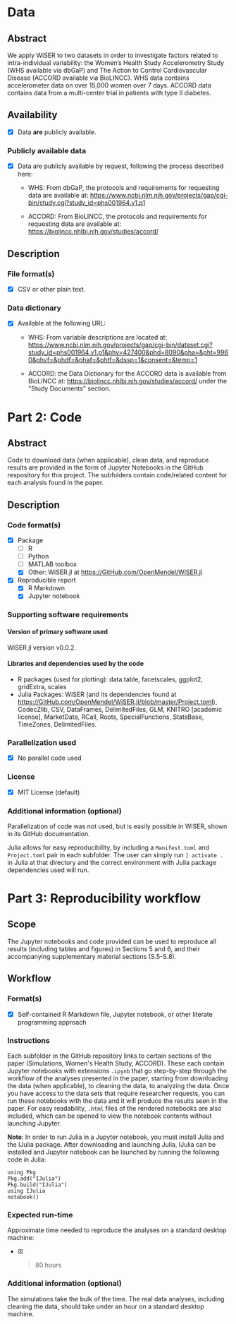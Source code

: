 # Data

## Abstract

We apply WiSER to two datasets in order to investigate factors related to intra-individual variability: the Women’s Health Study Accelerometry Study (WHS available via dbGaP) and The Action to Control Cardiovascular Disease (ACCORD available via BioLINCC). WHS data contains accelerometer data on over 15,000 women over 7 days. ACCORD data contains data from a multi-center trial in patients with type II diabetes. 

## Availability


- [x] Data **are** publicly available.

### Publicly available data


- [x] Data are publicly available by request, following the process described here:

    * WHS: From dbGaP, the protocols and requirements for requesting data are available at: https://www.ncbi.nlm.nih.gov/projects/gap/cgi-bin/study.cgi?study_id=phs001964.v1.p1

    * ACCORD: From BioLINCC, the protocols and requirements for requesting data are available at:  https://biolincc.nhlbi.nih.gov/studies/accord/ 


## Description

### File format(s)

- [x] CSV or other plain text.

### Data dictionary
- [x] Available at the following URL: 
    * WHS: From variable descriptions are located at: https://www.ncbi.nlm.nih.gov/projects/gap/cgi-bin/dataset.cgi?study_id=phs001964.v1.p1&phv=427400&phd=8090&pha=&pht=9960&phvf=&phdf=&phaf=&phtf=&dssp=1&consent=&temp=1

    * ACCORD: the Data Dictionary for the ACCORD data is available from BioLINCC at:  https://biolincc.nhlbi.nih.gov/studies/accord/ under the "Study Documents" section. 

# Part 2: Code

## Abstract

Code to download data (when applicable), clean data, and reproduce results are provided in the form of Jupyter Notebooks in the GitHub respository for this project. The subfolders contain code/related content for each analysis found in the paper. 

## Description

### Code format(s)


- [x] Package
    - [ ] R
    - [ ] Python
    - [ ] MATLAB toolbox
    - [x] Other: WiSER.jl at https://GitHub.com/OpenMendel/WiSER.jl 
- [x] Reproducible report 
    - [x] R Markdown
    - [x] Jupyter notebook

### Supporting software requirements

#### Version of primary software used

WiSER.jl version v0.0.2.

#### Libraries and dependencies used by the code

- R packages (used for plotting): data.table, facetscales, ggplot2, gridExtra, scales
- Julia Packages: WiSER (and its dependencies found at https://GitHub.com/OpenMendel/WiSER.jl/blob/master/Project.toml), CodecZlib, CSV, DataFrames, DelimitedFiles, GLM, KNITRO [academic license], MarketData, RCall, Roots, SpecialFunctions, StatsBase, TimeZones, DelimitedFiles.


### Parallelization used

- [x] No parallel code used


### License

- [x] MIT License (default)


### Additional information (optional)

Parallelization of code was not used, but is easily possible in WiSER, shown in its GitHub documentation. 

Julia allows for easy reproducibility, by including a `Manifest.toml` and `Project.toml` pair in each subfolder. The user can simply run `] activate .` in Julia at that directory and the correct environment with Julia package dependencies used will run.

# Part 3: Reproducibility workflow


## Scope

The Jupyter notebooks and code provided can be used to reproduce all results (including tables and figures) in Sections 5 and 6, and their accompanying supplementary material sections (S.5-S.8). 

## Workflow

### Format(s)

- [x] Self-contained R Markdown file, Jupyter notebook, or other literate programming approach

### Instructions

Each subfolder in the GitHub repository links to certain sections of the paper (Simulations, Women's Health Study, ACCORD). These each contain Jupyter notebooks with extensions `.ipynb` that go step-by-step through the workflow of the analyses presented in the paper, starting from downloading the data (when applicable), to cleaning the data, to analyzing the data. Once you have access to the data sets that require researcher requests, you can run these notebooks with the data and it will produce the results seen in the paper. For easy readability, `.html` files of the rendered notebooks are also included, which can be opened to view the notebook contents without launching Jupyter. 

**Note**: In order to run Julia in a Jupyter notebook, you must install Julia and the IJulia package. After downloading and launching Julia, IJulia can be installed and Jupyter notebook can be launched by running the following code in Julia:

```
using Pkg
Pkg.add("IJulia")
Pkg.build("IJulia")
using IJulia
notebook()
```

### Expected run-time

Approximate time needed to reproduce the analyses on a standard desktop machine:
- [x] > 80 hours

### Additional information (optional)

The simulations take the bulk of the time. The real data analyses, including cleaning the data, should take under an hour on a standard desktop machine. 

